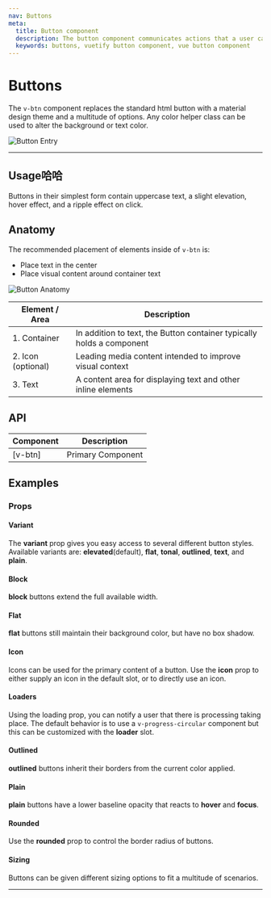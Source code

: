 ```yaml
---
nav: Buttons
meta:
  title: Button component
  description: The button component communicates actions that a user can take and are typically placed in dialogs, forms, cards and toolbars.
  keywords: buttons, vuetify button component, vue button component
---
```


# Buttons

The `v-btn` component replaces the standard html button with a material design theme and a multitude of options. Any color helper class can be used to alter the background or text color. 
<!-- <inline slug="scrimba-buttons" /> -->

![Button Entry](https://cdn.vuetifyjs.com/docs/images/components-temp/v-btn/v-btn-entry.png)

---

## Usage哈哈

Buttons in their simplest form contain uppercase text, a slight elevation, hover effect, and a ripple effect on click.

<usage name="v-btn" />

<!-- <entry /> -->

## Anatomy

The recommended placement of elements inside of `v-btn` is:

* Place text in the center
* Place visual content around container text

![Button Anatomy](https://cdn.vuetifyjs.com/docs/images/components-temp/v-btn/v-btn-anatomy.png)

| Element / Area | Description |
| - | - |
| 1. Container | In addition to text, the Button container typically holds a  component |
| 2. Icon (optional) | Leading media content intended to improve visual context |
| 3. Text | A content area for displaying text and other inline elements |

## API

| Component | Description |
| - | - |
| [v-btn] | Primary Component |

## Examples

### Props

#### Variant

The **variant** prop gives you easy access to several different button styles. Available variants are: **elevated**(default), **flat**, **tonal**, **outlined**, **text**, and **plain**.

<!-- <alert type="warning">

  When a `v-btn` is used inside of `v-toolbar` and `v-app-bar` the default variant **text** is applied instead of **elevated**.

</alert> -->

<example file="v-btn/prop-variant" />

#### Block

**block** buttons extend the full available width.

<example file="v-btn/prop-block" />

#### Flat

**flat** buttons still maintain their background color, but have no box shadow.

<example file="v-btn/prop-flat" />

#### Icon

Icons can be used for the primary content of a button. Use the **icon** prop to either supply an icon in the default slot, or to directly use an icon.

<example file="v-btn/prop-icon" />

#### Loaders

Using the loading prop, you can notify a user that there is processing taking place. The default behavior is to use a `v-progress-circular` component but this can be customized with the **loader** slot.

<example file="v-btn/prop-loaders" />

<!-- <random /> -->

#### Outlined

**outlined** buttons inherit their borders from the current color applied.

<example file="v-btn/prop-outlined" />

#### Plain

**plain** buttons have a lower baseline opacity that reacts to **hover** and **focus**.

<example file="v-btn/prop-plain" />

#### Rounded

Use the **rounded** prop to control the border radius of buttons.

<example file="v-btn/prop-rounded" />

#### Sizing

Buttons can be given different sizing options to fit a multitude of scenarios.

<example file="v-btn/prop-sizing" />

<!-- <backmatter /> -->

---
